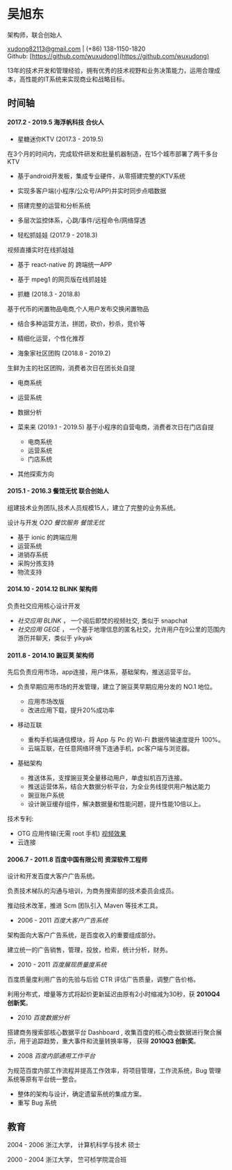 # 吴旭东
 架构师，联合创始人

 [xudong82113@gmail.com](xudong82113@gmail.com) | (+86) 138-1150-1820    
 Github: [https://github.com/wuxudong](https://github.com/wuxudong)   


13年的技术开发和管理经验，拥有优秀的技术视野和业务决策能力，运用合理成本，高性能的IT系统来实现商业和战略目标。

## 时间轴


#### 2017.2 - 2019.5 __海浮帆科技  合伙人__
 
 - 星糖迷你KTV (2017.3 - 2019.5) 
 
 在3个月的时间内，完成软件研发和批量机器制造，在15个城市部署了两千多台KTV
	  
  - 基于android开发板，集成专业硬件，从零搭建完整的KTV系统
  - 实现多客户端(小程序/公众号/APP)并实时同步点唱数据
  - 搭建完整的运营和分析系统
  - 多层次监控体系，心跳/事件/远程命令/网络穿透

 - 轻松抓娃娃 (2017.9 - 2018.3)

 视频直播实时在线抓娃娃
	
  - 基于 react-native 的 跨端统一APP
  - 基于 mpeg1 的网页版在线抓娃娃

 - 抓糖 (2018.3 - 2018.8) 

  基于代币的闲置物品电商,个人用户发布交换闲置物品
  
  - 结合多种运营方法，拼团，砍价，秒杀，竞价等
  - 精细化运营，个性化推荐
 
 - 海象家社区团购 (2018.8 - 2019.2) 
	
 生鲜为主的社区团购，消费者次日在团长处自提
	
  - 电商系统
  - 运营系统
  - 数据分析
 
 - 菜来来 (2019.1 - 2019.5)
 基于小程序的自营电商，消费者次日在门店自提
 
 	- 电商系统
 	- 运营系统
 	- 门店系统
 
 - 其他探索方向
  

#### 2015.1 - 2016.3 __餐馆无忧  联合创始人__ 
 
 组建技术业务团队,技术人员规模15人，建立了完整的业务系统。
  
 设计与开发 _O2O 餐饮服务 餐馆无忧_

 - 	基于 ionic 的跨端应用
 - 运营系统
 - 进销存系统
 - 采购分拣支持
 - 物流支持


#### 2014.10 - 2014.12 __BLINK 架构师__

 负责社交应用核心设计开发

* _社交应用 BLINK_ ， 一个阅后即焚的视频社交, 类似于 snapchat
* _社交应用 GEGE_ ， 一个基于地理信息的匿名社交，允许用户在9公里的范围内游历并聊天，类似于 yikyak

#### 2011.8 - 2014.10  __豌豆荚 架构师__

先后负责应用市场，app连接，用户体系，基础架构，推送运营平台。

- 负责早期应用市场的开发管理，建立了豌豆荚早期应用分发的 NO.1 地位。  
  - 应用市场改版
  - 改进应用下载，提升20%成功率
    
- 移动互联
  - 重构手机端通信模块，将 App 与 Pc 的 Wi-Fi 数据传输速度提升 100%。
  - 云端互联，在任意网络环境下连通手机，pc客户端与浏览器。

- 基础架构
  - 推送体系，支撑豌豆荚全量移动用户，单虚拟机百万连接。
  - 推送运营体系，结合大数据分析平台，为全业务线提供用户触达能力
  - 豌豆账户系统
  - 设计豌豆缓存组件，解决数据量和性能问题，提升性能10倍以上。
  
  
技术专利: 

 - OTG 应用传输(无需 root 手机) [视频效果](http://v.youku.com/v_show/id_XNjg3MzAxOTQ4.html?from=y1.7-1.2)
 - 云连接
 
 
#### 2006.7 - 2011.8  __百度中国有限公司 资深软件工程师__

 设计和开发百度大客户广告系统。

 负责技术梯队的沟通与培训，为商务搜索部的技术委员会成员。 
 
 推动技术改革，推进 Scm 团队引入 Maven 等技术工具。  
 
* 2006 - 2011 _百度大客户广告系统_

 架构面向大客户广告系统，是百度收入的重要组成部分。
 
 建立统一的广告销售，管理，投放，检索，统计分析，财务。

* 2010 - 2011 _百度展现质量度系统_

 百度质量度利用广告的先验与后验 CTR 评估广告质量，调整广告价格。  
 
 利用分布式，增量等方式将起价更新延迟由原有2小时缩减为30秒，获 **2010Q4 创新奖**。

* 2010 _百度数据分析_
 
 搭建商务搜索部核心数据平台 Dashboard , 收集百度的核心商业数据进行聚合展示，用于追踪趋势，重大事件和流量转换率等， 获得 **2010Q3 创新奖**。  

* 2008 _百度内部通用工作平台_
 
 为规范百度内部工作流程并提高工作效率，将项目管理，工作流系统，Bug 管理系统等原有平台统一整合。    
  
  * 整体的架构与设计，确定遗留系统的集成方案。
  * 重写 Bug 系统

## 教育 

2004 - 2006 浙江大学， 计算机科学与技术  硕士

2000 - 2004 浙江大学， 竺可桢学院混合班
  

